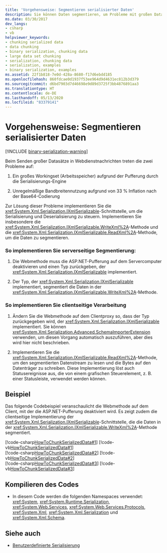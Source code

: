 ```yaml
---
title: 'Vorgehensweise: Segmentieren serialisierter Daten'
description: Sie können Daten segmentieren, um Probleme mit großen Datasets zu vermeiden. Implementieren Sie die IXmlSerializable-Schnittstelle, um die Serialisierung und Deserialisierung zu steuern.
ms.date: 03/30/2017
dev_langs:
- csharp
- vb
helpviewer_keywords:
- chunking serialized data
- data chunking
- binary serialization, chunking data
- large data set chunking
- serialization, chunking data
- serialization, examples
- binary serialization, examples
ms.assetid: 22f1b818-7e0d-428a-8680-f17d6ebdd185
ms.openlocfilehash: 860fdcae0d1937f53ee964d9d4631ec812b3d379
ms.sourcegitcommit: d6bd7903d7d46698e9d89d3725f3bb4876891aa3
ms.translationtype: HT
ms.contentlocale: de-DE
ms.lasthandoff: 05/13/2020
ms.locfileid: "83379141"
---
```

# <a name="how-to-chunk-serialized-data"></a>Vorgehensweise: Segmentieren serialisierter Daten

[!INCLUDE [binary-serialization-warning](../../../includes/binary-serialization-warning.md)]

Beim Senden großer Datasätze in Webdienstnachrichten treten die zwei Probleme auf:  
  
1. Ein großes Workingset (Arbeitsspeicher) aufgrund der Pufferung durch die Serialisierungs-Engine  
  
2. Unregelmäßige Bandbreitennutzung aufgrund von 33&#160;% Inflation nach der Base64-Codierung  
  
 Zur Lösung dieser Probleme implementieren Sie die <xref:System.Xml.Serialization.IXmlSerializable>-Schnittstelle, um die Serialisierung und Deserialisierung zu steuern. Implementieren Sie insbesondere die <xref:System.Xml.Serialization.IXmlSerializable.WriteXml%2A>-Methode und die <xref:System.Xml.Serialization.IXmlSerializable.ReadXml%2A>-Methode, um die Daten zu segmentieren.  
  
### <a name="to-implement-server-side-chunking"></a>So implementieren Sie serverseitige Segmentierung:  
  
1. Die Webmethode muss die ASP.NET-Pufferung auf dem Servercomputer deaktivieren und einen Typ zurückgeben, der <xref:System.Xml.Serialization.IXmlSerializable> implementiert.  
  
2. Der Typ, der <xref:System.Xml.Serialization.IXmlSerializable> implementiert, segmentiert die Daten in der <xref:System.Xml.Serialization.IXmlSerializable.WriteXml%2A>-Methode.  
  
### <a name="to-implement-client-side-processing"></a>So implementieren Sie clientseitige Verarbeitung  
  
1. Ändern Sie die Webmethode auf dem Clientproxy so, dass der Typ zurückgegeben wird, der <xref:System.Xml.Serialization.IXmlSerializable> implementiert. Sie können <xref:System.Xml.Serialization.Advanced.SchemaImporterExtension> verwenden, um diesen Vorgang automatisch auszuführen, aber dies wird hier nicht beschrieben.  
  
2. Implementieren Sie die <xref:System.Xml.Serialization.IXmlSerializable.ReadXml%2A>-Methode, um den segmentierten Datenstream zu lesen und die Bytes auf den Datenträger zu schreiben. Diese Implementierung löst auch Statusereignisse aus, die von einem grafischen Steuerelement, z.&#160;B. einer Statusleiste, verwendet werden können.  
  
## <a name="example"></a>Beispiel  
Das folgende Codebeispiel veranschaulicht die Webmethode auf dem Client, mit der die ASP.NET-Pufferung deaktiviert wird. Es zeigt zudem die clientseitige Implementierung der <xref:System.Xml.Serialization.IXmlSerializable>-Schnittstelle, die die Daten in der <xref:System.Xml.Serialization.IXmlSerializable.WriteXml%2A>-Methode segmentiert.  
  
[!code-csharp[HowToChunkSerializedData#1](../../../samples/snippets/csharp/VS_Snippets_Remoting/HowToChunkSerializedData/CS/SerializationChunk.cs#1)]
[!code-vb[HowToChunkSerializedData#1](../../../samples/snippets/visualbasic/VS_Snippets_Remoting/HowToChunkSerializedData/VB/SerializationChunk.vb#1)]  
[!code-csharp[HowToChunkSerializedData#2](../../../samples/snippets/csharp/VS_Snippets_Remoting/HowToChunkSerializedData/CS/SerializationChunk.cs#2)]
[!code-vb[HowToChunkSerializedData#2](../../../samples/snippets/visualbasic/VS_Snippets_Remoting/HowToChunkSerializedData/VB/SerializationChunk.vb#2)]  
[!code-csharp[HowToChunkSerializedData#3](../../../samples/snippets/csharp/VS_Snippets_Remoting/HowToChunkSerializedData/CS/SerializationChunk.cs#3)]
[!code-vb[HowToChunkSerializedData#3](../../../samples/snippets/visualbasic/VS_Snippets_Remoting/HowToChunkSerializedData/VB/SerializationChunk.vb#3)]  
  
## <a name="compiling-the-code"></a>Kompilieren des Codes  
  
- In diesem Code werden die folgenden Namespaces verwendet: <xref:System>, <xref:System.Runtime.Serialization>, <xref:System.Web.Services>, <xref:System.Web.Services.Protocols>, <xref:System.Xml>, <xref:System.Xml.Serialization> und <xref:System.Xml.Schema>.  
  
## <a name="see-also"></a>Siehe auch

- [Benutzerdefinierte Serialisierung](custom-serialization.md)
